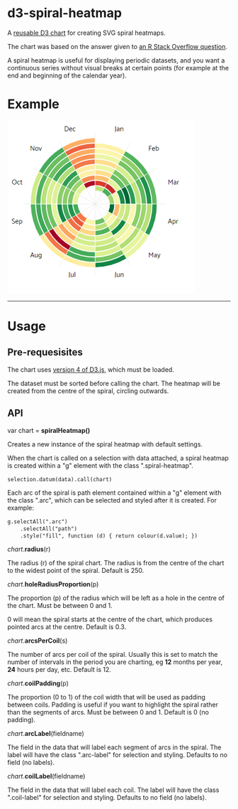 # d3-spiral-heatmap

A [reusable D3 chart](https://bost.ocks.org/mike/chart/) for creating SVG spiral heatmaps.

The chart was based on the answer given to [an R Stack Overflow question](https://stackoverflow.com/questions/41603341/spiral-barplot-using-ggplot-coord-polar-condegram).

A spiral heatmap is useful for displaying periodic datasets, and you want a continuous series without visual breaks at certain points (for example at the end and beginning of the calendar year). 

# Example

[<img alt="Spiral heatmap" src="/img/spiral-heatmap.png">](https://bl.ocks.org/tomshanley/4080b28445785939b3f043b8c5b63e22)

----------

# Usage

## Pre-requesisites

The chart uses [version 4 of D3.js](https://github.com/d3/d3/), which must be loaded.

The dataset must be sorted before calling the chart. The heatmap will be created from the centre of the spiral, circling outwards.

## API

var chart = **spiralHeatmap()**

Creates a new instance of the spiral heatmap with default settings.

When the chart is called on a selection with data attached, a spiral heatmap is created within a "g" element with the class ".spiral-heatmap".

    selection.datum(data).call(chart)

Each arc of the spiral is path element contained within a "g" element with the class ".arc", which can be selected and styled after it is created. For example:

    g.selectAll(".arc")
        .selectAll("path")
        .style("fill", function (d) { return colour(d.value); })

*chart*.**radius**(r)

The radius (r) of the spiral chart. The radius is from the centre of the chart to the widest point of the spiral. Default is 250.

*chart*.**holeRadiusProportion**(p)

The proportion (p) of the radius which will be left as a hole in the centre of the chart. Must be between 0 and 1.

0 will mean the spiral starts at the centre of the chart, which produces pointed arcs at the centre. Default is 0.3.

*chart*.**arcsPerCoil**(s)

The number of arcs per coil of the spiral. Usually this is set to match the number of intervals in the period you are charting, eg <b>12</b> months per year, <b>24</b> hours per day, etc. Default is 12.

*chart*.**coilPadding**(p)

The proportion (0 to 1) of the coil width that will be used as padding between coils. Padding is useful if you want to highlight the spiral rather than the segments of arcs. Must be between 0 and 1. Default is 0 (no padding).

*chart*.**arcLabel**(fieldname)

The field in the data that will label each segment of arcs in the spiral. The label will have the class ".arc-label" for selection and styling. Defaults to no field (no labels).

*chart*.**coilLabel**(fieldname)

The field in the data that will label each coil. The label will have the class ".coil-label" for selection and styling.  Defaults to no field (no labels).
